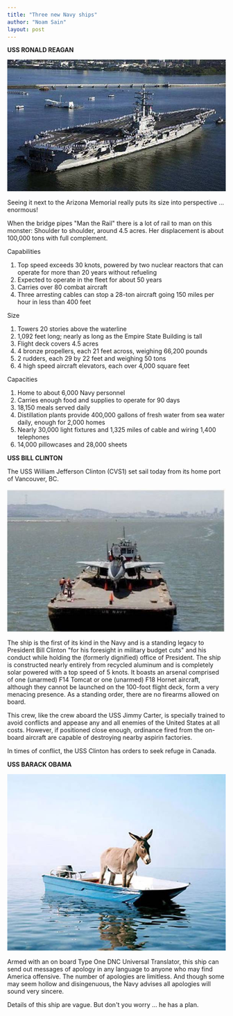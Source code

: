 ```yaml
---
title: "Three new Navy ships"
author: "Noam Sain"
layout: post
---
```


**USS RONALD REAGAN**

![USS RONALD REAGAN](/assets/2017/2017-05-uss-reagan.jpg "USS RONALD REAGAN")

Seeing it next to the Arizona Memorial really puts its size into perspective ... enormous!

When the bridge pipes "Man the Rail" there is a lot of rail to man on this monster: Shoulder to shoulder, around 4.5 acres. Her displacement is about 100,000 tons with full complement.

Capabilities

1. Top speed exceeds 30 knots, powered by two nuclear reactors that can operate for more than 20 years without refueling
2. Expected to operate in the fleet for about 50 years
3. Carries over 80 combat aircraft
4. Three arresting cables can stop a 28-ton aircraft going 150 miles per hour in less than 400 feet

Size

1. Towers 20 stories above the waterline
2. 1,092 feet long; nearly as long as the Empire State Building is tall
3. Flight deck covers 4.5 acres
4. 4 bronze propellers, each 21 feet across, weighing 66,200 pounds
5. 2 rudders, each 29 by 22 feet and weighing 50 tons
6. 4 high speed aircraft elevators, each over 4,000 square feet

Capacities

1. Home to about 6,000 Navy personnel
2. Carries enough food and supplies to operate for 90 days
3. 18,150 meals served daily
4. Distillation plants provide 400,000 gallons of fresh water from sea water daily, enough for 2,000 homes
5. Nearly 30,000 light fixtures and 1,325 miles of cable and wiring 1,400 telephones
6. 14,000 pillowcases and 28,000 sheets

**USS BILL CLINTON**

The USS William Jefferson Clinton (CVS1) set sail today from its home port of Vancouver, BC.

![USS BILL CLINTON](/assets/2017/2017-05-uss-clinton.jpg "USS BILL CLINTON")

The ship is the first of its kind in the Navy and is a standing legacy to President Bill Clinton "for his foresight in military budget cuts" and his conduct while holding the (formerly dignified) office of President. The ship is constructed nearly entirely from recycled aluminum and is completely solar powered with a top speed of 5 knots. It boasts an arsenal comprised of one (unarmed) F14 Tomcat or one (unarmed) F18 Hornet aircraft, although they cannot be launched on the 100-foot flight deck, form a very menacing presence. As a standing order, there are no firearms allowed on board.

This crew, like the crew aboard the USS Jimmy Carter, is specially trained to avoid conflicts and appease any and all enemies of the United States at all costs. However, if positioned close enough, ordinance fired from the on-board aircraft are capable of destroying nearby aspirin factories.

In times of conflict, the USS Clinton has orders to seek refuge in Canada.

**USS BARACK OBAMA**

![USS BARACK OBAMA](/assets/2017/2017-05-uss-obama.jpg "USS BARACK OBAMA")

Armed with an on board Type One DNC Universal Translator, this ship can send out messages of apology in any language to anyone who may find America offensive. The number of apologies are limitless. And though some may seem hollow and disingenuous, the Navy advises all apologies will sound very sincere.

Details of this ship are vague. But don't you worry ... he has a plan.
